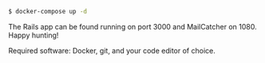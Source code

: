 ```bash
$ docker-compose up -d
```

The Rails app can be found running on port 3000 and MailCatcher on 1080. Happy hunting!

Required software: Docker, git, and your code editor of choice.
